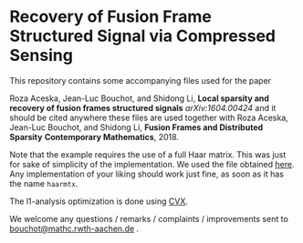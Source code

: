 # Recovery of Fusion Frame Structured Signal via Compressed Sensing 

This repository contains some accompanying files used for the paper 

Roza Aceska, Jean-Luc Bouchot, and Shidong Li,
**Local sparsity and recovery of fusion frames structured signals**
_arXiv:1604.00424_
and it should be cited anywhere these files are used together with 
Roza Aceska, Jean-Luc Bouchot, and Shidong Li,
**Fusion Frames and Distributed Sparsity**
__Contemporary Mathematics__, 2018. 

Note that the example requires the use of a full Haar matrix. This was just for sake of simplicity of the implementation. We used the file obtained [here](http://de.mathworks.com/matlabcentral/fileexchange/4619-haarmtx?focused=5054050&tab=function "To the Haar matrix!"). Any implementation of your liking should work just fine, as soon as it has the name `haarmtx`.

The l1-analysis optimization is done using [CVX](http://cvxr.com/cvx/download/ "Convex optimization without sweating").

We welcome any questions / remarks / complaints / improvements sent to 
bouchot@mathc.rwth-aachen.de .